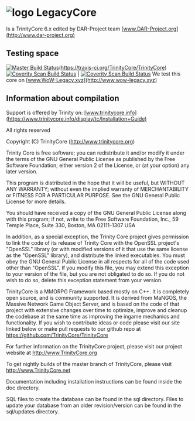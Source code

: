 # ![logo](http://dar-project.org/logowow.png) LegacyCore
Is a TrinityCore 6.x edited by DAR-Project team [www.DAR-Project.org](http://www.dar-project.org)

## Testing space
[![Master Build Status](https://travis-ci.org/alex1kiss/LegacyCore_6.x.x)](https://travis-ci.org/alex1kiss/LegacyCore_6.x.x)(https://travis-ci.org/TrinityCore/TrinityCore)
[![Coverity Scan Build Status](https://scan.coverity.com/projects/435/badge.svg)](https://scan.coverity.com/projects/435) | [![Coverity Scan Build Status](https://scan.coverity.com/projects/4656/badge.svg)](https://scan.coverity.com/projects/4656)
We test this core on [www.WoW-Legacy.xyz](http://www.wow-legacy.xyz)

## Information about compilation
Support is offered by Trinity on: [www.trinitycore.info](https://www.trinitycore.info/display/tc/Installation+Guide)

All rights reserved

Copyright (C) TrinityCore (http://www.trinitycore.org)

  Trinity Core is free software; you can redistribute it and/or modify
  it under the terms of the GNU General Public License as published by
  the Free Software Foundation; either version 2 of the License, or
  (at your option) any later version.

  This program is distributed in the hope that it will be useful,
  but WITHOUT ANY WARRANTY; without even the implied warranty of
  MERCHANTABILITY or FITNESS FOR A PARTICULAR PURPOSE.  See the
  GNU General Public License for more details.

  You should have received a copy of the GNU General Public License
  along with this program; if not, write to the Free Software
  Foundation, Inc., 59 Temple Place, Suite 330, Boston, MA  02111-1307  USA

  In addition, as a special exception, the Trinity Core project
  gives permission to link the code of its release of Trinity Core with
  the OpenSSL project's "OpenSSL" library (or with modified versions of
  it that use the same license as the "OpenSSL" library), and distribute
  the linked executables.  You must obey the GNU General Public License
  in all respects for all of the code used other than "OpenSSL".  If you
  modify this file, you may extend this exception to your version of the
  file, but you are not obligated to do so.  If you do not wish to do
  so, delete this exception statement from your version.

TrinityCore is a MMORPG Framework based mostly on C++. It is completely 
open source, and is community supported. It is derived
from MaNGOS, the Massive Network Game Object Server, and is based on the
code of that project with extensive changes over time to optimize, improve
and cleanup the codebase at the same time as improving the ingame mechanics
and functionality. If you wish to contribute ideas or code please visit 
our site linked below or make pull requests to our github repo at 
https://github.com/TrinityCore/TrinityCore

For further information on the TrinityCore project, please visit our
project website at http://www.TrinityCore.org

To get nightly builds of the master branch of TrinityCore, please visit
http://www.TrinityCore.net

Documentation including installation instructions can be found inside
the doc directory.

SQL files to create the database can be found in the sql directory. Files
to update your database from an older revision/version can be found in the
sql/updates directory.
